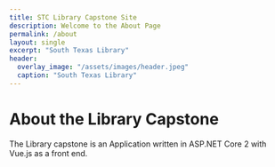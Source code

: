 ```yaml
---
title: STC Library Capstone Site
description: Welcome to the About Page
permalink: /about
layout: single
excerpt: "South Texas Library"
header:
  overlay_image: "/assets/images/header.jpeg"
  caption: "South Texas Library"
---
```


# About the Library Capstone

The Library capstone is an Application written in ASP.NET Core 2 with Vue.js as a front end.
